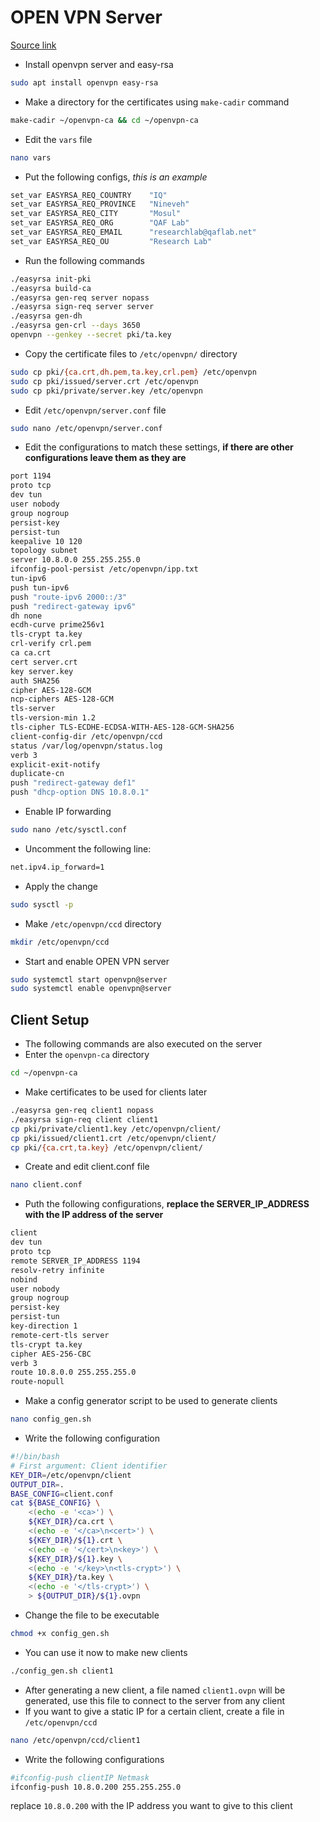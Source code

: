 # OPEN VPN Server
[Source link](https://www.webhi.com/how-to/how-to-install-openvpn-server-on-ubuntu/)
- Install openvpn server and easy-rsa
```bash
sudo apt install openvpn easy-rsa
```
- Make a directory for the certificates using `make-cadir` command
```bash
make-cadir ~/openvpn-ca && cd ~/openvpn-ca
```
- Edit the `vars` file
```bash
nano vars
```
- Put the following configs, *this is an example*
```bash
set_var EASYRSA_REQ_COUNTRY    "IQ"
set_var EASYRSA_REQ_PROVINCE   "Nineveh"
set_var EASYRSA_REQ_CITY       "Mosul"
set_var EASYRSA_REQ_ORG        "QAF Lab"
set_var EASYRSA_REQ_EMAIL      "researchlab@qaflab.net"
set_var EASYRSA_REQ_OU         "Research Lab"
```
- Run the following commands
```bash
./easyrsa init-pki
./easyrsa build-ca
./easyrsa gen-req server nopass
./easyrsa sign-req server server
./easyrsa gen-dh
./easyrsa gen-crl --days 3650
openvpn --genkey --secret pki/ta.key
```
- Copy the certificate files to `/etc/openvpn/` directory
```bash
sudo cp pki/{ca.crt,dh.pem,ta.key,crl.pem} /etc/openvpn
sudo cp pki/issued/server.crt /etc/openvpn
sudo cp pki/private/server.key /etc/openvpn
```
- Edit `/etc/openvpn/server.conf` file
```bash
sudo nano /etc/openvpn/server.conf
```
- Edit the configurations to match these settings, **if there are other configurations leave them as they are**
```bash
port 1194
proto tcp
dev tun
user nobody
group nogroup
persist-key
persist-tun
keepalive 10 120
topology subnet
server 10.8.0.0 255.255.255.0
ifconfig-pool-persist /etc/openvpn/ipp.txt
tun-ipv6
push tun-ipv6
push "route-ipv6 2000::/3"
push "redirect-gateway ipv6"
dh none
ecdh-curve prime256v1
tls-crypt ta.key
crl-verify crl.pem
ca ca.crt
cert server.crt
key server.key
auth SHA256
cipher AES-128-GCM
ncp-ciphers AES-128-GCM
tls-server
tls-version-min 1.2
tls-cipher TLS-ECDHE-ECDSA-WITH-AES-128-GCM-SHA256
client-config-dir /etc/openvpn/ccd
status /var/log/openvpn/status.log
verb 3
explicit-exit-notify
duplicate-cn
push "redirect-gateway def1"
push "dhcp-option DNS 10.8.0.1"
```
- Enable IP forwarding
```bash
sudo nano /etc/sysctl.conf
```
- Uncomment the following line:
```bash
net.ipv4.ip_forward=1
```
- Apply the change
```bash
sudo sysctl -p
```
- Make ```/etc/openvpn/ccd``` directory
```bash
mkdir /etc/openvpn/ccd
```
- Start and enable OPEN VPN server
```bash
sudo systemctl start openvpn@server 
sudo systemctl enable openvpn@server
```
## Client Setup
- The following commands are also executed on the server
- Enter the `openvpn-ca` directory
```bash
cd ~/openvpn-ca
```
- Make certificates to be used for clients later
```bash
./easyrsa gen-req client1 nopass
./easyrsa sign-req client client1
cp pki/private/client1.key /etc/openvpn/client/
cp pki/issued/client1.crt /etc/openvpn/client/
cp pki/{ca.crt,ta.key} /etc/openvpn/client/
```
- Create and edit client.conf file
```bash
nano client.conf
```
- Puth the following configurations, **replace the SERVER_IP_ADDRESS with the IP address of the server**
```bash
client
dev tun
proto tcp
remote SERVER_IP_ADDRESS 1194
resolv-retry infinite
nobind
user nobody
group nogroup
persist-key
persist-tun
key-direction 1
remote-cert-tls server
tls-crypt ta.key
cipher AES-256-CBC
verb 3
route 10.8.0.0 255.255.255.0
route-nopull
```
- Make a config generator script to be used to generate clients
```bash
nano config_gen.sh
```
- Write the following configuration
```bash
#!/bin/bash
# First argument: Client identifier
KEY_DIR=/etc/openvpn/client
OUTPUT_DIR=.
BASE_CONFIG=client.conf
cat ${BASE_CONFIG} \
    <(echo -e '<ca>') \
    ${KEY_DIR}/ca.crt \
    <(echo -e '</ca>\n<cert>') \
    ${KEY_DIR}/${1}.crt \
    <(echo -e '</cert>\n<key>') \
    ${KEY_DIR}/${1}.key \
    <(echo -e '</key>\n<tls-crypt>') \
    ${KEY_DIR}/ta.key \
    <(echo -e '</tls-crypt>') \
    > ${OUTPUT_DIR}/${1}.ovpn
```
- Change the file to be executable
```bash
chmod +x config_gen.sh
```
- You can use it now to make new clients
```bash
./config_gen.sh client1
```
- After generating a new client, a file named `client1.ovpn` will be generated, use this file to connect to the server from any client
- If you want to give a static IP for a certain client, create a file in `/etc/openvpn/ccd`
```bash
nano /etc/openvpn/ccd/client1
```
- Write the following configurations
```bash
#ifconfig-push clientIP Netmask
ifconfig-push 10.8.0.200 255.255.255.0
```
replace `10.8.0.200` with the IP address you want to give to this client
